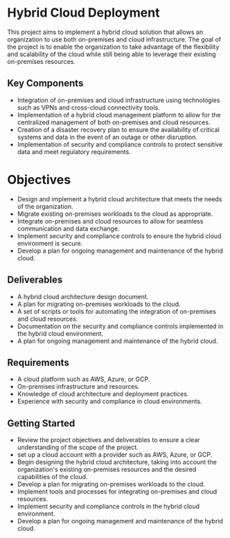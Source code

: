 # Hybrid Cloud Deployment
This project aims to implement a hybrid cloud solution that allows an organization to use both on-premises and cloud infrastructure. The goal of the project is to enable the organization to take advantage of the flexibility and scalability of the cloud while still being able to leverage their existing on-premises resources.
## Key Components
* Integration of on-premises and cloud infrastructure using technologies such as VPNs and cross-cloud connectivity tools.
* Implementation of a hybrid cloud management platform to allow for the centralized management of both on-premises and cloud resources.
* Creation of a disaster recovery plan to ensure the availability of critical systems and data in the event of an outage or other disruption.
* Implementation of security and compliance controls to protect sensitive data and meet regulatory requirements.
# Objectives
* Design and implement a hybrid cloud architecture that meets the needs of the organization.
* Migrate existing on-premises workloads to the cloud as appropriate.
* Integrate on-premises and cloud resources to allow for seamless communication and data exchange.
* Implement security and compliance controls to ensure the hybrid cloud environment is secure.
* Develop a plan for ongoing management and maintenance of the hybrid cloud.
## Deliverables
* A hybrid cloud architecture design document.
* A plan for migrating on-premises workloads to the cloud.
* A set of scripts or tools for automating the integration of on-premises and cloud resources.
* Documentation on the security and compliance controls implemented in the hybrid cloud environment.
* A plan for ongoing management and maintenance of the hybrid cloud.
## Requirements
* A cloud platform such as AWS, Azure, or GCP.
* On-premises infrastructure and resources.
* Knowledge of cloud architecture and deployment practices.
* Experience with security and compliance in cloud environments.
## Getting Started
* Review the project objectives and deliverables to ensure a clear understanding of the scope of the project.
* set up a cloud account with a provider such as AWS, Azure, or GCP.
* Begin designing the hybrid cloud architecture, taking into account the organization's existing on-premises resources and the desired capabilities of the cloud.
* Develop a plan for migrating on-premises workloads to the cloud.
* Implement tools and processes for integrating on-premises and cloud resources.
* Implement security and compliance controls in the hybrid cloud environment.
* Develop a plan for ongoing management and maintenance of the hybrid cloud.
